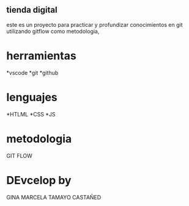## tienda digital
este es un proyecto para practicar y profundizar conocimientos en git utilizando gitflow como metodologia,

# herramientas
*vscode
*git 
*github


# lenguajes
*HTLML
*CSS
*JS

# metodologia
GIT FLOW

# DEvcelop by
GINA MARCELA TAMAYO CASTAÑED